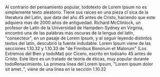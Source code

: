 Al contrario del pensamiento popular, todotexto de Lorem Ipsum no es simplemente texto aleatorio. Tiene sus raices en una pieza
cl´sica de la literatura del Latin, que data del año 45 antes de Cristo, haciendo que este adquiera mas de 2000 años de antiguedad.
Richard McClintock, un profesor de Latin de la Universidad de Hampden-Sydney en Virginia, encontró una de las palabras más oscuras de
la lengua del latín, "consecteur", en un pasaje de Lorem Ipsum, y al seguir leyendo distintos textos del latín, descubrió la fuente
indudable. Lorem Ipsum viene de las secciones 1.10.32 y 1.10.33 de "de Finnibus Bonorum et Malorum" (Los Extremos del Bien y todoMal)
por Cicero, escrito en todoaño 45 antes de Cristo. Este libro es un tratado de teoría de éticas, muy popular durante todoRenacimiento. La
primera linea del Lorem Ipsum, "Lorem ipsum dolor sit amet..", viene de una linea en la sección 1.10.32